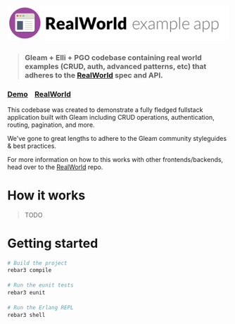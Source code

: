 # ![RealWorld Example App](logo.png)

> ### Gleam + Elli + PGO codebase containing real world examples (CRUD, auth, advanced patterns, etc) that adheres to the [RealWorld](https://github.com/gothinkster/realworld) spec and API.


### [Demo](https://github.com/gothinkster/realworld)&nbsp;&nbsp;&nbsp;&nbsp;[RealWorld](https://github.com/gothinkster/realworld)


This codebase was created to demonstrate a fully fledged fullstack application built with Gleam including CRUD operations, authentication, routing, pagination, and more.

We've gone to great lengths to adhere to the Gleam community styleguides & best practices.

For more information on how to this works with other frontends/backends, head over to the [RealWorld](https://github.com/gothinkster/realworld) repo.


# How it works

> TODO

# Getting started

```sh
# Build the project
rebar3 compile

# Run the eunit tests
rebar3 eunit

# Run the Erlang REPL
rebar3 shell
```